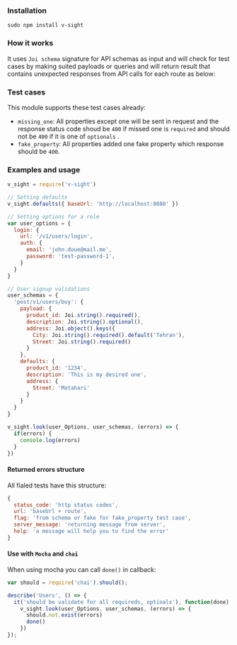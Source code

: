 ### Installation
```
sudo npm install v-sight
```
### How it works
It uses `Joi schema` signature for API schemas as input and will check for test cases by making suited payloads or queries and will return result that contains unexpected responses from API calls for each route as below:

### Test cases
This module supports these test cases already:
* `missing_one`: All properties except one will be sent in request and the response status code shoud be `400` if missed one is `required` and should not be `400` if it is one of `optionals` .
* `fake_property`: All properties added one fake property which response should be `400`.
### Examples and usage
```javascript
v_sight = require('v-sight')

// Setting defaults
v_sight.defaults({ baseUrl: 'http://localhost:8080' })

// Setting options for a role
var user_options = {
  login: {
    url: '/v1/users/login',
    auth: {
      email: 'john.doue@mail.me',
      password: 'test-password-1',
    }
  }
}

// User signup validations
user_schemas = {
  'post/v1/users/buy': {
    payload: {
      product_id: Joi.string().required(),
      description: Joi.string().optional(),
      address: Joi.object().keys({
        City: Joi.string().required().default('Tehran'),
        Street: Joi.string().required()
      }
    },
    defaults: {
      product_id: '1234',
      description: 'This is my desired one',
      address: {
        Street: 'Motahari'
      }
    }
  }
}

v_sight.look(user_Options, user_schemas, (errors) => {
  if(errors) {
    console.log(errors)
  }
})
```
#### Returned errors structure
All fialed tests have this structure:
```javascript
{
  status_code: 'http status codes',
  url: 'baseUrl + route',
  flag: 'from schema or fake for fake_property test case',
  server_message: 'returning message from server',
  help: 'a message will help you to find the error'
}
```
#### Use with `Mocha` and `chai`
When using mocha you can call `done()` in callback:
```javascript
var should = require('chai').should();

describe('Users', () => {
  it('should be validate for all requireds, optinals'), function(done) {
    v_sight.look(user_Options, user_schemas, (errors) => {
      should.not.exist(errors)
      done()
    })
});
```
